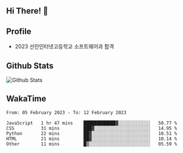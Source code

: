 ## Hi There! 👋

## Profile

-   2023 선린인터넷고등학교 소프트웨어과 합격

## Github Stats

![Github Stats](https://github-readme-stats.vercel.app/api/top-langs/?username=NY0510&theme=tokyonight&hide_border=true&layout=compact)

## WakaTime

<!--START_SECTION:waka-->

```text
From: 05 February 2023 - To: 12 February 2023

JavaScript   1 hr 47 mins    ████████████▓░░░░░░░░░░░░   50.77 %
CSS          31 mins         ███▓░░░░░░░░░░░░░░░░░░░░░   14.95 %
Python       22 mins         ██▓░░░░░░░░░░░░░░░░░░░░░░   10.51 %
HTML         21 mins         ██▓░░░░░░░░░░░░░░░░░░░░░░   10.14 %
Other        11 mins         █▒░░░░░░░░░░░░░░░░░░░░░░░   05.59 %
```

<!--END_SECTION:waka-->
